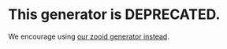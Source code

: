# This generator is DEPRECATED.
We encourage using [our zooid generator instead](https://github.com/octoblu/generator-zooid).


